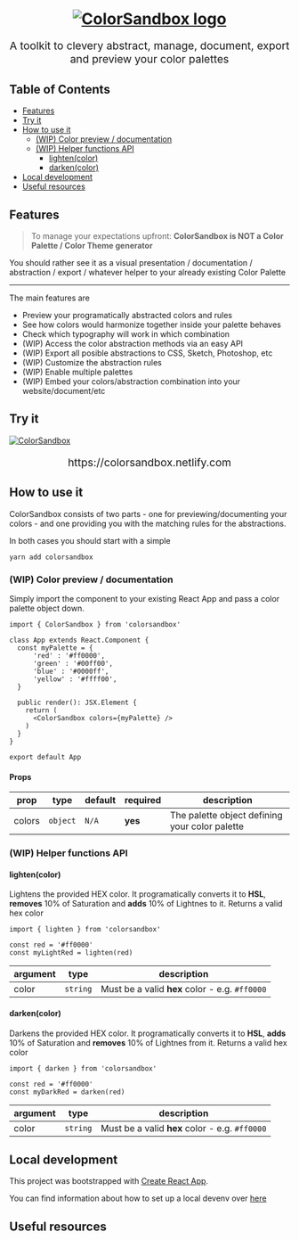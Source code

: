 <h1 align="center">
  <a href="https://colorsandbox.netlify.com"><img src="https://user-images.githubusercontent.com/132332/53668987-de4ded80-3c75-11e9-8c80-a3707de6bcf0.png" style="border:0;max-width:100%" alt="ColorSandbox logo" title="ColorSandbox logo"></a>
  <br>
</h1>
<p align="center" style="font-size: 1.2rem;">A toolkit to clevery abstract, manage, document, export and preview your color palettes</p>

## Table of Contents

- [Features](#features)
- [Try it](#try-it)
- [How to use it](#how-to-use-it)
  * [(WIP) Color preview / documentation](#wip-color-preview--documentation)
  * [(WIP) Helper functions API](#wip-helper-functions-api)
    + [lighten(color)](#lightencolor)
    + [darken(color)](#darkencolor)
- [Local development](#local-development)
- [Useful resources](#useful-resources)

## Features

> To manage your expectations upfront: **ColorSandbox is NOT a Color Palette / Color Theme generator**

You should rather see it as a visual presentation / documentation / abstraction / export / whatever helper to your already existing Color Palette

<hr />

The main features are

* Preview your programatically abstracted colors and rules
* See how colors would harmonize together inside your palette behaves
* Check which typography will work in which combination
* (WIP) Access the color abstraction methods via an easy API
* (WIP) Export all posible abstractions to CSS, Sketch, Photoshop, etc
* (WIP) Customize the abstraction rules
* (WIP) Enable multiple palettes
* (WIP) Embed your colors/abstraction combination into your website/document/etc

## Try it

[![ColorSandbox](https://user-images.githubusercontent.com/132332/53442167-ef45f700-3a08-11e9-99a3-9c866bc722d3.png)](https://colorsandbox.netlify.com)

<p align="center" style="font-size: 1.2rem;">https://colorsandbox.netlify.com</p>


## How to use it

ColorSandbox consists of two parts - one for previewing/documenting your colors - and one providing you with the matching rules for the abstractions.

In both cases you should start with a simple

```shell
yarn add colorsandbox
```

### (WIP) Color preview / documentation

Simply import the component to your existing React App and pass a color palette object down.

```tsx
import { ColorSandbox } from 'colorsandbox'

class App extends React.Component {
  const myPalette = {
      'red' : '#ff0000',
      'green' : '#00ff00',
      'blue' : '#0000ff',
      'yellow' : '#ffff00',
  }

  public render(): JSX.Element {
    return (
      <ColorSandbox colors={myPalette} />
    )
  }
}

export default App
```

#### Props

| prop             | type       | default    | required   | description
| ---------------- | ---------- | ---------- | ---------- | ----------
| colors           | `object`   | `N/A`      | **yes**    | The palette object defining your color palette

### (WIP) Helper functions API

#### lighten(color)

Lightens the provided HEX color. It programatically converts it to **HSL**, **removes** 10% of Saturation and **adds** 10% of Lightnes to it. Returns a valid hex color

```tsx
import { lighten } from 'colorsandbox'

const red = '#ff0000'
const myLightRed = lighten(red)

```

| argument         | type       | description
| ---------------- | ---------- | ----------
| color            | `string`   | Must be a valid **hex** color - e.g. `#ff0000`


#### darken(color)

Darkens the provided HEX color. It programatically converts it to **HSL**, **adds** 10% of Saturation and **removes** 10% of Lightnes from it. Returns a valid hex color


```tsx
import { darken } from 'colorsandbox'

const red = '#ff0000'
const myDarkRed = darken(red)

```

| argument         | type       | description
| ---------------- | ---------- | ----------
| color            | `string`   | Must be a valid **hex** color - e.g. `#ff0000`

## Local development

This project was bootstrapped with [Create React App](https://github.com/facebook/create-react-app).

You can find information about how to set up a local devenv over [here](https://github.com/fivenp/colorsandbox/blob/master/CONTRIBUTING.md#setting-up-the-project-locally)

## Useful resources
